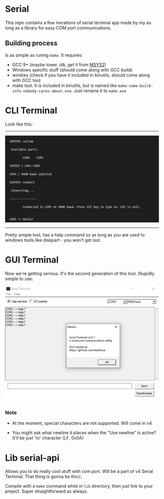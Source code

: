 # Serial

This repo contains a few inerations of serial terminal app made by my as long as a library for easy COM port communications.

## Building process

Is as simple as runnig `make`. It requires:

- GCC 9+ (maybe lower, idk, get it from [MSYS2](https://packages.msys2.org/base/mingw-w64-gcc))
- Windows specific stuff (should come along with GCC build)
- windres (check if you have it included in binutils, should come along with GCC too)
- make tool. It is included in binutils, but is named like `make-some-build-info-nobody-cares-about.exe`. Just rename it to `make.exe`

# CLI Terminal

Look like this:

---

<img src="design/screenshot-cli.png">

---

Pretty simple tool, has a help command so as long as you are used to windows tools like diskpart - you won't get lost.

# GUI Terminal

Now we're getting serious. It's the second generation of this tool. Stupidly simple to use:

<img src="design/screenshot-gui.png">

### Note

- At the moment, special characters are not supported. Will come in v4

- You might ask what newline it places when the "Use newline" is active? It'll be just '\n' character (LF, 0x0A)

# Lib serial-api

Allows you to do really cool stuff with com port. Will be a part of v4 Serial Terminal. That thing is gonna be thicc.

Compile with a `make` command while in `lib` directory, then just link to your project. Super straightforward as always.